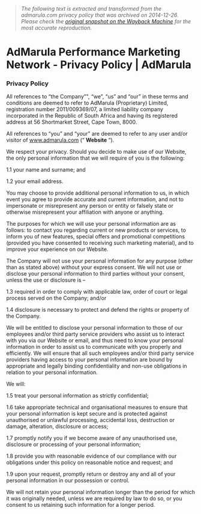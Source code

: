 > *The following text is extracted and transformed from the admarula.com privacy policy that was archived on 2014-12-26. Please check the [original snapshot on the Wayback Machine](https://web.archive.org/web/20141226200438id_/http%3A//www.admarula.com/privacy-policy) for the most accurate reproduction.*

# AdMarula Performance Marketing Network - Privacy Policy | AdMarula

### Privacy Policy

All references to “the Company”", “we”, “us” and “our” in these terms and conditions are deemed to refer to AdMarula (Proprietary) Limited, registration number 2011/009369/07, a limited liability company incorporated in the Republic of South Africa and having its registered address at 56 Shortmarket Street, Cape Town, 8000.

All references to “you” and “your” are deemed to refer to any user and/or visitor of www.admarula.com (“ **Website** “).

We respect your privacy. Should you decide to make use of our Website, the only personal information that we will require of you is the following:

1.1 your name and surname; and

1.2 your email address.

You may choose to provide additional personal information to us, in which event you agree to provide accurate and current information, and not to impersonate or misrepresent any person or entity or falsely state or otherwise misrepresent your affiliation with anyone or anything.

The purposes for which we will use your personal information are as follows: to contact you regarding current or new products or services, to inform you of new features, special offers and promotional competitions (provided you have consented to receiving such marketing material), and to improve your experience on our Website.

The Company will not use your personal information for any purpose (other than as stated above) without your express consent. We will not use or disclose your personal information to third parties without your consent, unless the use or disclosure is –

1.3 required in order to comply with applicable law, order of court or legal process served on the Company; and/or

1.4 disclosure is necessary to protect and defend the rights or property of the Company.

We will be entitled to disclose your personal information to those of our employees and/or third party service providers who assist us to interact with you via our Website or email, and thus need to know your personal information in order to assist us to communicate with you properly and efficiently. We will ensure that all such employees and/or third party service providers having access to your personal information are bound by appropriate and legally binding confidentiality and non-use obligations in relation to your personal information.

We will:

1.5 treat your personal information as strictly confidential;

1.6 take appropriate technical and organisational measures to ensure that your personal information is kept secure and is protected against unauthorised or unlawful processing, accidental loss, destruction or damage, alteration, disclosure or access;

1.7 promptly notify you if we become aware of any unauthorised use, disclosure or processing of your personal information;

1.8 provide you with reasonable evidence of our compliance with our obligations under this policy on reasonable notice and request; and

1.9 upon your request, promptly return or destroy any and all of your personal information in our possession or control.

We will not retain your personal information longer than the period for which it was originally needed, unless we are required by law to do so, or you consent to us retaining such information for a longer period.
